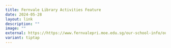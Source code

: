```yaml
---
title: Fernvale Library Activities Feature
date: 2024-05-28
layout: link
description: ""
image: ""
external: https://https://www.fernvalepri.moe.edu.sg/our-school-info/our-library/activities/
variant: tiptap
---
```

